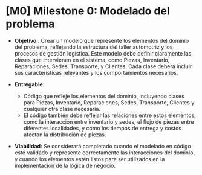 # [M0] Milestone 0: Modelado del problema
- __Objetivo__ : Crear un modelo que represente los elementos del dominio del problema, reflejando la estructura del taller automotriz y los procesos de gestión logística.
Este modelo debe definir claramente las clases que intervienen en el sistema, como Piezas, Inventario, Reparaciones, Sedes, Transporte, y Clientes. Cada clase deberá incluir sus características relevantes y los comportamientos necesarios.
- __Entregable__:
    - Código que refleje los elementos del dominio, incluyendo clases para Piezas, Inventario, Reparaciones, Sedes, Transporte, Clientes y cualquier otra clase necesaria.
    - El código también debe reflejar las relaciones entre estos elementos, como la interacción entre inventario y sedes, el flujo de piezas entre diferentes localidades, y cómo los tiempos de entrega y costos afectan la distribución de piezas.

- __Viabilidad__:
Se considerará completado cuando el modelado en código esté validado y represente correctamente las interacciones del dominio, y cuando los elementos estén listos para
ser utilizados en la implementación de la lógica de negocio.

